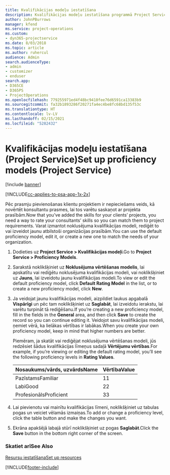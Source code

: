 ```yaml
---
title: Kvalifikācijas modeļu iestatīšana
description: Kvalifikācijas modeļu iestatīšana programmā Project Service
author: JohnPBurrows
manager: kfend
ms.service: project-operations
ms.custom:
- dyn365-projectservice
ms.date: 8/03/2018
ms.topic: article
ms.author: ruhercul
audience: Admin
search.audienceType:
- admin
- customizer
- enduser
search.app:
- D365CE
- D365PS
- ProjectOperations
ms.openlocfilehash: 779255971ed4f48bc9410fee76d6591ca13383b9
ms.sourcegitcommit: fa32b1893286f20271fa4ec4be8fc68bd135f53c
ms.translationtype: HT
ms.contentlocale: lv-LV
ms.lasthandoff: 02/15/2021
ms.locfileid: "5282432"
---
```

# <a name="set-up-proficiency-models-project-service"></a><span data-ttu-id="93c78-103">Kvalifikācijas modeļu iestatīšana (Project Service)</span><span class="sxs-lookup"><span data-stu-id="93c78-103">Set up proficiency models (Project Service)</span></span>

[!include [banner](../includes/psa-now-project-operations.md)]

[!INCLUDE[cc-applies-to-psa-app-1x-2x](../includes/cc-applies-to-psa-app-1x-2x.md)]

<span data-ttu-id="93c78-104">Pēc prasmju pievienošanas klientu projektiem ir nepieciešams veids, kā novērtēt konsultantu prasmes, lai tos varētu saskaņot ar projekta prasībām.</span><span class="sxs-lookup"><span data-stu-id="93c78-104">Now that you’ve added the skills for your clients’ projects, you need a way to rate your consultants’ skills so you can match them to project requirements.</span></span> <span data-ttu-id="93c78-105">Varat izmantot noklusējuma kvalifikācijas modeli, rediģēt to vai izveidot jaunu atbilstoši organizācijas prasībām.</span><span class="sxs-lookup"><span data-stu-id="93c78-105">You can use the default proficiency model, edit it, or create a new one to match the needs of your organization.</span></span>  
  
1.  <span data-ttu-id="93c78-106">Dodieties uz **Project Service > Kvalifikācijas modeļi**.</span><span class="sxs-lookup"><span data-stu-id="93c78-106">Go to **Project Service > Proficiency Models**.</span></span>  
  
2.  <span data-ttu-id="93c78-107">Sarakstā noklikšķiniet uz **Noklusējuma vērtēšanas modelis**, lai apskatītu vai rediģētu noklusējuma kvalifikācijas modeli, vai noklikšķiniet uz **Jauns**, lai izveidotu jaunu kvalifikācijas modeli.</span><span class="sxs-lookup"><span data-stu-id="93c78-107">To view or edit the default proficiency model, click **Default Rating Model** in the list, or to create a new proficiency model, click **New**.</span></span>  
  
3.  <span data-ttu-id="93c78-108">Ja veidojat jaunu kvalifikācijas modeli, aizpildiet laukus apgabalā **Vispārīgi** un pēc tam noklikšķiniet uz **Saglabāt**, lai izveidotu ierakstu, lai varētu turpināt tā rediģēšanu.</span><span class="sxs-lookup"><span data-stu-id="93c78-108">If you’re creating a new proficiency model, fill in the fields in the **General** area, and then click **Save** to create the record so you can continue editing it.</span></span> <span data-ttu-id="93c78-109">Veidojot savu kvalifikācijas modeli, ņemiet vērā, ka lielākas vērtības ir labākas.</span><span class="sxs-lookup"><span data-stu-id="93c78-109">When you create your own proficiency model, keep in mind that higher numbers are better.</span></span>  
  
     <span data-ttu-id="93c78-110">Piemēram, ja skatāt vai rediģējat noklusējuma vērtēšanas modeli, jūs redzēsiet šādus kvalifikācijas līmeņus sadaļā **Vērtējumu vērtības**.</span><span class="sxs-lookup"><span data-stu-id="93c78-110">For example, if you’re viewing or editing the default rating model, you’ll see the following proficiency levels in **Rating Values**.</span></span>  
  
    |<span data-ttu-id="93c78-111">Nosaukums/vārds, uzvārds</span><span class="sxs-lookup"><span data-stu-id="93c78-111">Name</span></span>|<span data-ttu-id="93c78-112">Vērtība</span><span class="sxs-lookup"><span data-stu-id="93c78-112">Value</span></span>|  
    |----------|-----------|  
    |<span data-ttu-id="93c78-113">Pazīstams</span><span class="sxs-lookup"><span data-stu-id="93c78-113">Familiar</span></span>|<span data-ttu-id="93c78-114">1</span><span class="sxs-lookup"><span data-stu-id="93c78-114">1</span></span>|  
    |<span data-ttu-id="93c78-115">Labi</span><span class="sxs-lookup"><span data-stu-id="93c78-115">Good</span></span>|<span data-ttu-id="93c78-116">2</span><span class="sxs-lookup"><span data-stu-id="93c78-116">2</span></span>|  
    |<span data-ttu-id="93c78-117">Profesionāls</span><span class="sxs-lookup"><span data-stu-id="93c78-117">Proficient</span></span>|<span data-ttu-id="93c78-118">3</span><span class="sxs-lookup"><span data-stu-id="93c78-118">3</span></span>|  
  
4.  <span data-ttu-id="93c78-119">Lai pievienotu vai mainītu kvalifikācijas līmeni, noklikšķiniet uz tabulas pogas un veiciet vēlamās izmaiņas.</span><span class="sxs-lookup"><span data-stu-id="93c78-119">To add or change a proficiency level, click the table button and make the changes you want.</span></span>  
  
5.  <span data-ttu-id="93c78-120">Ekrāna apakšējā labajā stūrī noklikšķiniet uz pogas **Saglabāt**.</span><span class="sxs-lookup"><span data-stu-id="93c78-120">Click the **Save** button in the bottom right corner of the screen.</span></span>  
  
### <a name="see-also"></a><span data-ttu-id="93c78-121">Skatiet arī</span><span class="sxs-lookup"><span data-stu-id="93c78-121">See Also</span></span>  
 [<span data-ttu-id="93c78-122">Resursu iestatīšana</span><span class="sxs-lookup"><span data-stu-id="93c78-122">Set up resources</span></span>](../psa/set-up-resources.md)


[!INCLUDE[footer-include](../includes/footer-banner.md)]